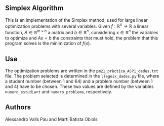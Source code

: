 ## Simplex Algorithm
This is an implementation of the Simplex method, used for large linear optimization problems with several variables. Given $f: \mathbb{R}^n \longrightarrow \mathbb{R}$ a linear function, $A \in \mathbb{R}^{m \times n}$ a matrix and $b \in \mathbb{R}^n$, considering $x \in \mathbb{R}^n$ the variables to optimize and $Ax = b$ the constraints that must hold, the problem that this program solves is the minimization of $f(x)$.

## Use
The optimization problems are written in the ```pm21_pràctica_ASP1_dades.txt``` file. The problem selected is determined in the ```llegeix_dades.py``` file, where a student number (between 1 and 64) and a problem number (between 1 and 4) have to be chosen. These two values are defined by the variables ```numero_estudiant``` and ```numero_problema```, respectively.

## Authors
Alessandro Valls Pau and Martí Batista Obiols
